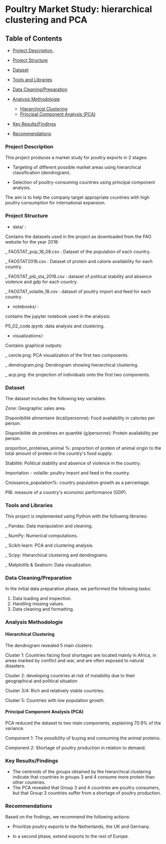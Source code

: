 # Poultry Market Study: hierarchical clustering and PCA

## Table of Contents

 - [Project Description ](#project-description).
 - [Project Structure ](#project-structure)
 - [Dataset](#dataset)
 - [Tools and Libraries](#tools-and-libraries)
 - [Data Cleaning/Preparation](#data-cleaningpreparation)
 - [Analysis Methodologie](#analysis-methodologie)
   - [Hierarchical Clustering](#hierarchical-clustering)
   - [Principal Component Analysis (PCA)](#principal-component-analysis-pca)
   
 - [Key Results/Findings](#key-resultsfindings)
 - [Recommendations](#recommendations)

###   Project Description 

This project produces a market study for poultry exports in 2 stages:

- Targeting of different possible market areas using hierarchical classification (dendrogram). 

- Selection of poultry-consuming countries using principal component analysis.

The aim is to help the company target appropriate countries with high poultry consumption for international expansion.
 ###  Project Structure
- data/ :
  
Contains the datasets used in the project as downloaded from the FAO website for the year 2018:

   _ FAOSTAT_pop_18_08.csv : Dataset of the population of each country.
   
   _ FAOSTAT2018.csv : Dataset of protein and calorie availability for each country.
   
   _ FAOSTAT_pib_sta_2018.csv : dataset of political stability and absence violence and gdp for each country.
     
   _ FAOSTAT_volaille_18.csv : dataset of poultry import and feed for each country.

- notebooks/ :
  
contains the jupyter notebook used in the analysis:

 P5_02_code.ipynb :data analysis and clustering.

- visualizations/:

Contains graphical outputs:

   _ cercle.png: PCA visualization of the first two components.
    
   _ dendrogram.png: Dendrogram showing hierarchical clustering.
    
   _ acp.png: the projection of individuals onto the first two components.


### Dataset

The dataset includes the following key variables:

Zone: Geographic sales area.

Disponibilité alimentaire (kcal/personne): Food availability in calories per person.

Disponibilité de protéines en quantité (g/personne): Protein availability per person.

proportion_protéines_animal %:  proportion of protein of animal origin to the total amount of protein in the country's food supply.

Stabilité: Political stability and absence of violence in the country.

Importation - volaille: poultry import and feed in the country.

Croissance_population%: country population growth as a percentage.

PIB: measure of a country's economic performance (GDP).

### Tools and Libraries

This project is implemented using Python with the following libraries:

 _ Pandas: Data manipulation and cleaning.

 _ NumPy: Numerical computations.

 _ Scikit-learn: PCA and clustering analysis.

 _ Scipy: Hierarchical clustering and dendrograms.

 _ Matplotlib & Seaborn: Data visualization.
 
### Data Cleaning/Preparation

In the initial data preparation phase, we performed the following tasks:
1. Data loading and inspection.
2. Handling missing values.
3. Data cleaning and formatting.
   
### Analysis Methodologie 
####  Hierarchical Clustering
   
The dendrogram revealed 5 main clusters:

Cluster 1: Countries facing food shortages are located mainly in Africa, in areas marked by conflict and war, and are often exposed to natural disasters.

Cluster 2: developing countries at risk of instability due to their geographical and political situation

Cluster 3/4:  Rich and relatively stable countries.

Cluster 5: Countries with low population growth.

####  Principal Component Analysis (PCA)

PCA reduced the dataset to two main components, explaining 70.9% of the variance.

Component 1: The possibility of buying and consuming the animal proteins.

Component 2:  Shortage of poultry production in relation to demand.


### Key Results/Findings

- The centroids of the groups obtained by the hierarchical clustering indicate that countries in groups 3 and 4 consume more protein than other countries.
- The PCA revealed that Group 3 and 4 countries are poultry consumers, but that Group 3 countries suffer from a shortage of poultry production.

### Recommendations

Based on the findings, we recommend the following actions:

- Prioritize poultry exports to the Netherlands, the UK and Germany.
  
- In a second phase, extend exports to the rest of Europe.







